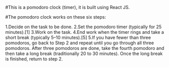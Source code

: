 #This is a pomodoro clock (timer), it is built using React JS.

#The pomodoro clock works on these six steps:

1.Decide on the task to be done.
2.Set the pomodoro timer (typically for 25 minutes).[1]
3.Work on the task.
4.End work when the timer rings and take a short break (typically 5–10 minutes).[5]
5.If you have fewer than three pomodoros, go back to Step 2 and repeat until you go through all three pomodoros.
After three pomodoros are done, take the fourth pomodoro and then take a long break (traditionally 20 to 30 minutes). Once the long break is finished, return to step 2.
